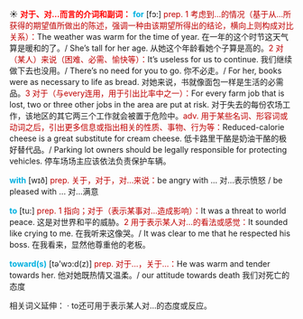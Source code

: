 ☀ <font color="red">**对于、对…而言的介词和副词：**</font>
<font color="sky blue">**for**</font> [fɔ:] 
<font color="#c00000">prep. 1 考虑到…的情况（基于从…所获得的期望值所做出的陈述，强调一种由该期望所得出的结论，横向上则构成对比关系）：</font>The weather was warm for the time of year. 在一年的这个时节这天气算是暖和的了。/ She’s tall for her age. 从她这个年龄看她个子算是高的。<font color="#c00000">2 对（某人）来说（困难、必需、愉快等）：</font>It’s useless for us to continue. 我们继续做下去也没用。/ There’s no need for you to go. 你不必走。/ For her, books were as necessary to life as bread. 对她来说，书就像面包一样是生活的必需品。<font color="#c00000">3 对于（与every连用，用于引出比率中之一）：</font>For every farm job that is lost, two or three other jobs in the area are put at risk. 对于失去的每份农场工作，该地区的其它两三个工作就会被置于危险中。<font color="#c00000">adv. 用于某些名词、形容词或动词之后，引出更多信息或指出相关的性质、事物、行为等：</font>Reduced-calorie cheese is a great substitute for cream cheese. 低卡路里干酪是奶油干酪的极好替代品。/ Parking lot owners should be legally responsible for protecting vehicles. 停车场场主应该依法负责保护车辆。

<font color="sky blue">**with**</font> [wɪð] 
<font color="#c00000">prep. 关于，对于，对…来说：</font>be angry with ... 对…表示愤怒 / be pleased with ... 对…满意

<font color="sky blue">**to**</font> [tu:] 
<font color="#c00000">prep. 1 指向；对于（表示某事对…造成影响）：</font>It was a threat to world peace. 这是对世界和平的威胁。<font color="#c00000">2 用于表示某人对…的看法或感觉：</font>It sounded like crying to me. 在我听来这像哭。/ It was clear to me that he respected his boss. 在我看来，显然他尊重他的老板。

<font color="sky blue">**toward(s)**</font> [tə'wɔ:d(z)] 
<font color="#c00000">prep. 对于…，关于…：</font>He was warm and tender towards her. 他对她既热情又温柔。/ our attitude towards death 我们对死亡的态度

相关词义延伸：
· to还可用于表示某人对…的态度或反应。
